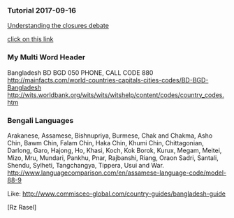 ### Tutorial 2017-09-16
[Understanding the closures debate](https://www.javaworld.com/article/2077869/scripting-jvm-languages/understanding-the-closures-debate.html)

[click on this link](#my-multi-word-header)
### My Multi Word Header

Bangladesh
BD
BGD
050
PHONE, CALL CODE	 880
http://mainfacts.com/world-countries-capitals-cities-codes/BD-BGD-Bangladesh
http://wits.worldbank.org/wits/wits/witshelp/content/codes/country_codes.htm

### Bengali Languages
Arakanese,
Assamese,
Bishnupriya,
Burmese,
Chak and Chakma,
Asho Chin,
Bawm Chin,
Falam Chin,
Haka Chin,
Khumi Chin,
Chittagonian,
Darlong,
Garo,
Hajong,
Ho,
Khasi,
Koch,
Kok Borok,
Kurux,
Megam,
Meitei,
Mizo,
Mru,
Mundari,
Pankhu,
Pnar,
Rajbanshi,
Riang,
Oraon Sadri,
Santali, Shendu,
Sylheti,
Tangchangya,
Tippera,
Usui and War.
http://www.languagecomparison.com/en/assamese-language-code/model-88-9

Like: http://www.commisceo-global.com/country-guides/bangladesh-guide

[Rz Rasel]
